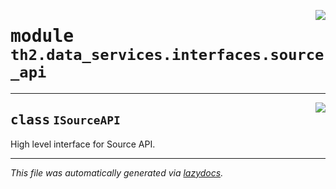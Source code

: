 <!-- markdownlint-disable -->

<a href="../../th2/data_services/interfaces/source_api.py#L0"><img align="right" style="float:right;" src="https://img.shields.io/badge/-source-cccccc?style=flat-square"></a>

# <kbd>module</kbd> `th2.data_services.interfaces.source_api`






---

<a href="../../th2/data_services/interfaces/source_api.py#L17"><img align="right" style="float:right;" src="https://img.shields.io/badge/-source-cccccc?style=flat-square"></a>

## <kbd>class</kbd> `ISourceAPI`
High level interface for Source API. 







---

_This file was automatically generated via [lazydocs](https://github.com/ml-tooling/lazydocs)._
